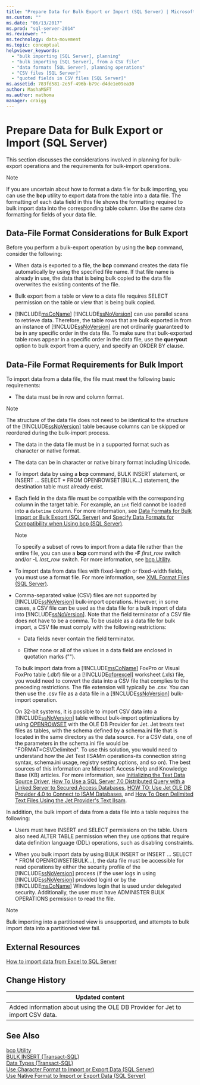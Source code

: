 ```yaml
---
title: "Prepare Data for Bulk Export or Import (SQL Server) | Microsoft Docs"
ms.custom: ""
ms.date: "06/13/2017"
ms.prod: "sql-server-2014"
ms.reviewer: ""
ms.technology: data-movement
ms.topic: conceptual
helpviewer_keywords: 
  - "bulk importing [SQL Server], planning"
  - "bulk importing [SQL Server], from a CSV file"
  - "data formats [SQL Server], planning operations"
  - "CSV files [SQL Server]"
  - "quoted fields in CSV files [SQL Server]"
ms.assetid: 783fd581-2e5f-496b-b79c-d4de1e09ea30
author: MashaMSFT
ms.author: mathoma
manager: craigg
---
```

# Prepare Data for Bulk Export or Import (SQL Server)
  This section discusses the considerations involved in planning for bulk-export operations and the requirements for bulk-import operations.  
  
> [!NOTE]  
>  If you are uncertain about how to format a data file for bulk importing, you can use the **bcp** utility to export data from the table into a data file. The formatting of each data field in this file shows the formatting required to bulk import data into the corresponding table column. Use the same data formatting for fields of your data file.  
  
## Data-File Format Considerations for Bulk Export  
 Before you perform a bulk-export operation by using the **bcp** command, consider the following:  
  
-   When data is exported to a file, the **bcp** command creates the data file automatically by using the specified file name. If that file name is already in use, the data that is being bulk copied to the data file overwrites the existing contents of the file.  
  
-   Bulk export from a table or view to a data file requires SELECT permission on the table or view that is being bulk copied.  
  
-   [!INCLUDE[msCoName](../../includes/msconame-md.md)] [!INCLUDE[ssNoVersion](../../includes/ssnoversion-md.md)] can use parallel scans to retrieve data. Therefore, the table rows that are bulk exported in from an instance of [!INCLUDE[ssNoVersion](../../includes/ssnoversion-md.md)] are not ordinarily guaranteed to be in any specific order in the data file. To make sure that bulk-exported table rows appear in a specific order in the data file, use the **queryout** option to bulk export from a query, and specify an ORDER BY clause.  
  
## Data-File Format Requirements for Bulk Import  
 To import data from a data file, the file must meet the following basic requirements:  
  
-   The data must be in row and column format.  
  
> [!NOTE]  
>  The structure of the data file does not need to be identical to the structure of the [!INCLUDE[ssNoVersion](../../includes/ssnoversion-md.md)] table because columns can be skipped or reordered during the bulk-import process.  
  
-   The data in the data file must be in a supported format such as character or native format.  
  
-   The data can be in character or native binary format including Unicode.  
  
-   To import data by using a **bcp** command, BULK INSERT statement, or INSERT ... SELECT * FROM OPENROWSET(BULK...) statement, the destination table must already exist.  
  
-   Each field in the data file must be compatible with the corresponding column in the target table. For example, an `int` field cannot be loaded into a `datetime` column. For more information, see [Data Formats for Bulk Import or Bulk Export &#40;SQL Server&#41;](data-formats-for-bulk-import-or-bulk-export-sql-server.md) and [Specify Data Formats for Compatibility when Using bcp &#40;SQL Server&#41;](specify-data-formats-for-compatibility-when-using-bcp-sql-server.md).  
  
    > [!NOTE]  
    >  To specify a subset of rows to import from a data file rather than the entire file, you can use a **bcp** command with the **-F** *first_row* switch and/or **-L** *last_row* switch. For more information, see [bcp Utility](../../tools/bcp-utility.md).  
  
-   To import data from data files with fixed-length or fixed-width fields, you must use a format file. For more information, see [XML Format Files &#40;SQL Server&#41;](xml-format-files-sql-server.md).  
  
-   Comma-separated value (CSV) files are not supported by [!INCLUDE[ssNoVersion](../../includes/ssnoversion-md.md)] bulk-import operations. However, in some cases, a CSV file can be used as the data file for a bulk import of data into [!INCLUDE[ssNoVersion](../../includes/ssnoversion-md.md)]. Note that the field terminator of a CSV file does not have to be a comma. To be usable as a data file for bulk import, a CSV file must comply with the following restrictions:  
  
    -   Data fields never contain the field terminator.  
  
    -   Either none or all of the values in a data field are enclosed in quotation marks ("").  
  
     To bulk import data from a [!INCLUDE[msCoName](../../includes/msconame-md.md)] FoxPro or Visual FoxPro table (.dbf) file or a [!INCLUDE[ofprexcel](../../includes/ofprexcel-md.md)] worksheet (.xls) file, you would need to convert the data into a CSV file that complies to the preceding restrictions. The file extension will typically be .csv. You can then use the .csv file as a data file in a [!INCLUDE[ssNoVersion](../../includes/ssnoversion-md.md)] bulk-import operation.  
  
     On 32-bit systems, it is possible to import CSV data into a [!INCLUDE[ssNoVersion](../../includes/ssnoversion-md.md)] table without bulk-import optimizations by using [OPENROWSET](/sql/t-sql/functions/openrowset-transact-sql) with the OLE DB Provider for Jet. Jet treats text files as tables, with the schema defined by a schema.ini file that is located in the same directory as the data source.  For a CSV data, one of the parameters in the schema.ini file would be "FORMAT=CSVDelimited". To use this solution, you would need to understand how the Jet Test IISAMm operations-its connection string syntax, schema.ini usage, registry setting options, and so on).  The best sources of this information are Microsoft Access Help and Knowledge Base (KB) articles. For more information, see [Initializing the Text Data Source Driver](https://docs.microsoft.com/office/client-developer/access/desktop-database-reference/initializing-the-text-data-source-driver), [How To Use a SQL Server 7.0 Distributed Query with a Linked Server to Secured Access Databases](https://go.microsoft.com/fwlink/?LinkId=128504), [HOW TO: Use Jet OLE DB Provider 4.0 to Connect to ISAM Databases](https://go.microsoft.com/fwlink/?LinkId=128505), and [How To Open Delimited Text Files Using the Jet Provider's Text IIsam](https://go.microsoft.com/fwlink/?LinkId=128501).  
  
 In addition, the bulk import of data from a data file into a table requires the following:  
  
-   Users must have INSERT and SELECT permissions on the table. Users also need ALTER TABLE permission when they use options that require data definition language (DDL) operations, such as disabling constraints.  
  
-   When you bulk import data by using BULK INSERT or INSERT ... SELECT * FROM OPENROWSET(BULK...), the data file must be accessible for read operations by either the security profile of the [!INCLUDE[ssNoVersion](../../includes/ssnoversion-md.md)] process (if the user logs in using [!INCLUDE[ssNoVersion](../../includes/ssnoversion-md.md)] provided login) or by the [!INCLUDE[msCoName](../../includes/msconame-md.md)] Windows login that is used under delegated security. Additionally, the user must have ADMINISTER BULK OPERATIONS permission to read the file.  
  
> [!NOTE]  
>  Bulk importing into a partitioned view is unsupported, and attempts to bulk import data into a partitioned view fail.  
  
## External Resources  
 [How to import data from Excel to SQL Server](https://support.microsoft.com/kb/321686)  
  
## Change History  
  
|Updated content|  
|---------------------|  
|Added information about using the OLE DB Provider for Jet to import CSV data.|  
  
## See Also  
 [bcp Utility](../../tools/bcp-utility.md)   
 [BULK INSERT &#40;Transact-SQL&#41;](/sql/t-sql/statements/bulk-insert-transact-sql)   
 [Data Types &#40;Transact-SQL&#41;](/sql/t-sql/data-types/data-types-transact-sql)   
 [Use Character Format to Import or Export Data &#40;SQL Server&#41;](use-character-format-to-import-or-export-data-sql-server.md)   
 [Use Native Format to Import or Export Data &#40;SQL Server&#41;](use-native-format-to-import-or-export-data-sql-server.md)  
  
  
